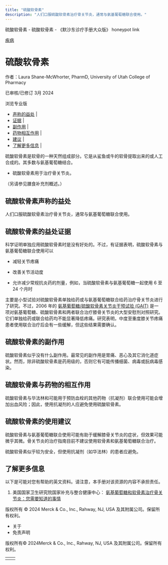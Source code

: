 ```yaml
---
title: "硫酸软骨素"
description: "人们口服硫酸软骨素治疗骨关节炎，通常与氨基葡萄糖联合使用。"
---
```


﻿硫酸软骨素 \- 硫酸软骨素 \- 《默沙东诊疗手册大众版》 honeypot link



[疾病](https://www.merckmanuals.com/home/resourcespages/healthyliving_rel2.3)

# 硫酸软骨素

作者：Laura Shane-McWhorter, PharmD, University of Utah College of Pharmacy

已审核/已修订 3月 2024

浏览专业版

- [声称的益处](#声称的益处_v61151103_zh) \|
- [证据](#证据_v61151107_zh) \|
- [副作用](#副作用_v61151119_zh) \|
- [药物相互作用](#药物相互作用_v61151125_zh) \|
- [建议](#建议_v61151128_zh) \|
- [了解更多信息](#了解更多信息_v88387906_zh) \|

硫酸软骨素是软骨的一种天然组成部分。它是从鲨鱼或牛的软骨提取出来的或人工合成的。其多数与氨基葡萄糖结合。

- 硫酸软骨素用于治疗骨关节炎。


（另请参见膳食补充剂概述。）

## 硫酸软骨素声称的益处

人们口服硫酸软骨素治疗骨关节炎，通常与氨基葡萄糖联合使用。

## 硫酸软骨素的益处证据

科学证明单独应用硫酸软骨素时是没有好处的。不过，有证据表明，硫酸软骨素与氨基葡萄糖联合使用可以

- 减轻关节疼痛

- 改善关节活动度

- 允许减少常规抗炎药的剂量，例如，当硫酸软骨素与氨基葡萄糖一起使用 6 至 24 个月时


主要是小型试验对硫酸软骨素单独给药或与氨基葡萄糖联合给药治疗骨关节炎进行了研究。不过，2006 年的 [氨基葡萄糖/硫酸软骨素关节炎干预试验 (GAIT)](https://pubmed.ncbi.nlm.nih.gov/16495392/) 是一项对氨基葡萄糖、硫酸软骨素和两者联合治疗膝骨关节炎的大型安慰剂对照研究。它们单独给药或联合给药均不能显著降低疼痛。研究表明，中度至重度膝关节疼痛患者使用联合治疗后会有一些缓解，但这些结果需要确认。

## 硫酸软骨素的副作用

硫酸软骨素似乎没有什么副作用。最常见的副作用是胃痛、恶心及其它消化道症状。然而，除非硫酸软骨素是药用级的，否则它有可能传播细菌、病毒或朊病毒感染。

## 硫酸软骨素与药物的相互作用

硫酸软骨素与华法林和可能用于预防血栓的其他药物（抗凝剂）联合使用可能会增加出血风险；因此，使用抗凝剂的人应避免使用硫酸软骨素。

## 硫酸软骨素的使用建议

硫酸软骨素与氨基葡萄糖联合使用可能有助于缓解膝骨关节炎的症状，但效果可能微乎其微。骨关节炎的治疗指南目前不建议使用软骨素和氨基葡萄糖联合治疗。

硫酸软骨素似乎较为安全，但使用抗凝剂（如华法林）的患者应避免。

## 了解更多信息

以下是可能对您有帮助的英文资料。请注意，本手册对该资源的内容不承担责任。

1. 美国国家卫生研究院国家补充与整合健康中心： [氨基葡萄糖和软骨素治疗骨关节炎：您需要知道的事情](https://www.nccih.nih.gov/health/glucosamine-and-chondroitin-for-osteoarthritis-what-you-need-to-know)




版权所有 © 2024
Merck & Co., Inc., Rahway, NJ, USA 及其附属公司。保留所有权利。

- 关于
- 免责声明

版权所有© 2024Merck & Co., Inc., Rahway, NJ, USA 及其附属公司。保留所有权利。

|     |     |
| --- | --- |
|  |  |